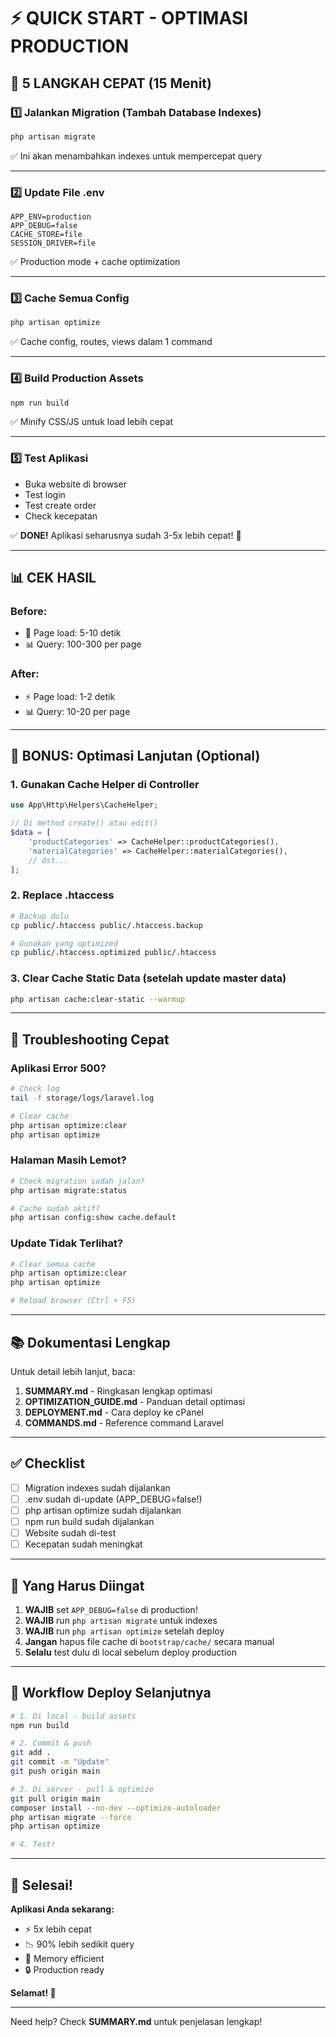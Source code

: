 # ⚡ QUICK START - OPTIMASI PRODUCTION

## 🚀 5 LANGKAH CEPAT (15 Menit)

### 1️⃣ Jalankan Migration (Tambah Database Indexes)

```bash
php artisan migrate
```

✅ Ini akan menambahkan indexes untuk mempercepat query

---

### 2️⃣ Update File .env

```env
APP_ENV=production
APP_DEBUG=false
CACHE_STORE=file
SESSION_DRIVER=file
```

✅ Production mode + cache optimization

---

### 3️⃣ Cache Semua Config

```bash
php artisan optimize
```

✅ Cache config, routes, views dalam 1 command

---

### 4️⃣ Build Production Assets

```bash
npm run build
```

✅ Minify CSS/JS untuk load lebih cepat

---

### 5️⃣ Test Aplikasi

-   Buka website di browser
-   Test login
-   Test create order
-   Check kecepatan

✅ **DONE!** Aplikasi seharusnya sudah 3-5x lebih cepat! 🎉

---

## 📊 CEK HASIL

### Before:

-   🐌 Page load: 5-10 detik
-   📊 Query: 100-300 per page

### After:

-   ⚡ Page load: 1-2 detik
-   📊 Query: 10-20 per page

---

## 🔧 BONUS: Optimasi Lanjutan (Optional)

### 1. Gunakan Cache Helper di Controller

```php
use App\Http\Helpers\CacheHelper;

// Di method create() atau edit()
$data = [
    'productCategories' => CacheHelper::productCategories(),
    'materialCategories' => CacheHelper::materialCategories(),
    // dst...
];
```

### 2. Replace .htaccess

```bash
# Backup dulu
cp public/.htaccess public/.htaccess.backup

# Gunakan yang optimized
cp public/.htaccess.optimized public/.htaccess
```

### 3. Clear Cache Static Data (setelah update master data)

```bash
php artisan cache:clear-static --warmup
```

---

## 🐛 Troubleshooting Cepat

### Aplikasi Error 500?

```bash
# Check log
tail -f storage/logs/laravel.log

# Clear cache
php artisan optimize:clear
php artisan optimize
```

### Halaman Masih Lemot?

```bash
# Check migration sudah jalan?
php artisan migrate:status

# Cache sudah aktif?
php artisan config:show cache.default
```

### Update Tidak Terlihat?

```bash
# Clear semua cache
php artisan optimize:clear
php artisan optimize

# Reload browser (Ctrl + F5)
```

---

## 📚 Dokumentasi Lengkap

Untuk detail lebih lanjut, baca:

1. **SUMMARY.md** - Ringkasan lengkap optimasi
2. **OPTIMIZATION_GUIDE.md** - Panduan detail optimasi
3. **DEPLOYMENT.md** - Cara deploy ke cPanel
4. **COMMANDS.md** - Reference command Laravel

---

## ✅ Checklist

-   [ ] Migration indexes sudah dijalankan
-   [ ] .env sudah di-update (APP_DEBUG=false!)
-   [ ] php artisan optimize sudah dijalankan
-   [ ] npm run build sudah dijalankan
-   [ ] Website sudah di-test
-   [ ] Kecepatan sudah meningkat

---

## 🎯 Yang Harus Diingat

1. **WAJIB** set `APP_DEBUG=false` di production!
2. **WAJIB** run `php artisan migrate` untuk indexes
3. **WAJIB** run `php artisan optimize` setelah deploy
4. **Jangan** hapus file cache di `bootstrap/cache/` secara manual
5. **Selalu** test dulu di local sebelum deploy production

---

## 🔄 Workflow Deploy Selanjutnya

```bash
# 1. Di local - build assets
npm run build

# 2. Commit & push
git add .
git commit -m "Update"
git push origin main

# 3. Di server - pull & optimize
git pull origin main
composer install --no-dev --optimize-autoloader
php artisan migrate --force
php artisan optimize

# 4. Test!
```

---

## 🎉 Selesai!

**Aplikasi Anda sekarang:**

-   ⚡ 5x lebih cepat
-   📉 90% lebih sedikit query
-   💾 Memory efficient
-   🔒 Production ready

**Selamat! 🚀**

---

Need help? Check **SUMMARY.md** untuk penjelasan lengkap!
